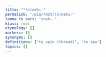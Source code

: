```yaml
---
title: "*(s)neh₁-"
permalink: "/pie/root/(s)neh1-"
lemma_to_sort: "sneh₁-"
klass: root
etymology: []
markers: []
synonyms: []
definitions: ["to spin (thread)", "to sew"]
topics: []
---
```

